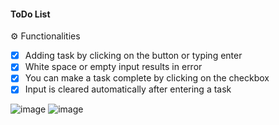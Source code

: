 #### ToDo List

⚙️ Functionalities
- [x] Adding task by clicking on the button or typing enter
- [x] White space or empty input results in error
- [x] You can make a task complete by clicking on the checkbox
- [x] Input is cleared automatically after entering a task 

![image](https://github.com/rafaelabou1999/toDo-Js/assets/120579642/32feeac9-bc7f-4b0d-8831-2c4ea8edac87)
![image](https://github.com/rafaelabou1999/toDo-Js/assets/120579642/7796d1c8-7a9a-4507-b1f7-331ef1fd00ae)
